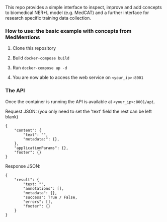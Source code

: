 This repo provides a simple interface to inspect, improve and add concepts to biomedical NER+L model (e.g. MedCAT) and a further interface for research specific training data collection.

### How to use: the basic example with concepts from MedMentions
1. Clone this repository

2. Build `docker-compose build `

3. Run `docker-compose up -d`

4. You are now able to access the web service on `<your_ip>:8001`


### The API
Once the container is running the API is available at `<your_ip>:8001/api`.


Request JSON: (you only need to set the 'text' field the rest can be left blank)
```
{
    "content": {
        "text": "",
        "metadata:": {},
    },
    "applicationParams": {},
    "footer": {}
}
```



Response JSON:
```
{
    "result": {
        "text: "",
        "annotations": [],
        "metadata": {},
        "success": True / False,
        "errors": [],
        "footer": {}
    }
}
```
